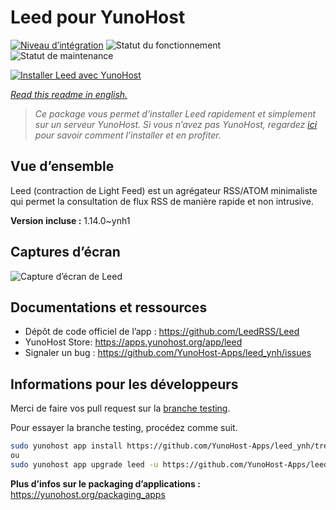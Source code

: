 <!--
N.B.: This README was automatically generated by https://github.com/YunoHost/apps/tree/master/tools/README-generator
It shall NOT be edited by hand.
-->

# Leed pour YunoHost

[![Niveau d’intégration](https://dash.yunohost.org/integration/leed.svg)](https://dash.yunohost.org/appci/app/leed) ![Statut du fonctionnement](https://ci-apps.yunohost.org/ci/badges/leed.status.svg) ![Statut de maintenance](https://ci-apps.yunohost.org/ci/badges/leed.maintain.svg)

[![Installer Leed avec YunoHost](https://install-app.yunohost.org/install-with-yunohost.svg)](https://install-app.yunohost.org/?app=leed)

*[Read this readme in english.](./README.md)*

> *Ce package vous permet d’installer Leed rapidement et simplement sur un serveur YunoHost.
Si vous n’avez pas YunoHost, regardez [ici](https://yunohost.org/#/install) pour savoir comment l’installer et en profiter.*

## Vue d’ensemble

Leed (contraction de Light Feed) est un agrégateur RSS/ATOM minimaliste qui permet la consultation de flux RSS de manière rapide et non intrusive.

**Version incluse :** 1.14.0~ynh1

## Captures d’écran

![Capture d’écran de Leed](./doc/screenshots/leed1.jpg)

## Documentations et ressources

* Dépôt de code officiel de l’app : <https://github.com/LeedRSS/Leed>
* YunoHost Store: <https://apps.yunohost.org/app/leed>
* Signaler un bug : <https://github.com/YunoHost-Apps/leed_ynh/issues>

## Informations pour les développeurs

Merci de faire vos pull request sur la [branche testing](https://github.com/YunoHost-Apps/leed_ynh/tree/testing).

Pour essayer la branche testing, procédez comme suit.

``` bash
sudo yunohost app install https://github.com/YunoHost-Apps/leed_ynh/tree/testing --debug
ou
sudo yunohost app upgrade leed -u https://github.com/YunoHost-Apps/leed_ynh/tree/testing --debug
```

**Plus d’infos sur le packaging d’applications :** <https://yunohost.org/packaging_apps>